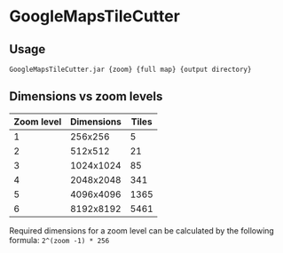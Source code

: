 # GoogleMapsTileCutter

## Usage
``GoogleMapsTileCutter.jar {zoom} {full map} {output directory}``

## Dimensions vs zoom levels
| Zoom level | Dimensions | Tiles |
| ---------- | ---------- | ----- |
| 1          | 256x256    | 5     |
| 2          | 512x512    | 21    |
| 3          | 1024x1024  | 85    |
| 4          | 2048x2048  | 341   |
| 5          | 4096x4096  | 1365  |
| 6          | 8192x8192  | 5461  |

Required dimensions for a zoom level can be calculated by the following formula: ``2^(zoom -1) * 256``

